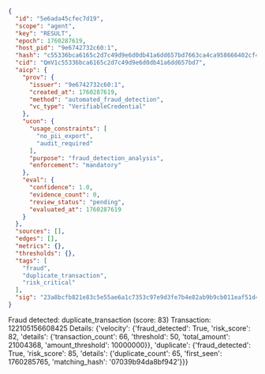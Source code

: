 ```json
{
  "id": "5e6ada45cfec7d19",
  "scope": "agent",
  "key": "RESULT",
  "epoch": 1760287619,
  "host_pid": "9e6742732c60:1",
  "hash": "c55336bca6165c2d7c49d9e6d0db41a6dd657bd7663ca4ca958666402cf4878a",
  "cid": "QmV1c55336bca6165c2d7c49d9e6d0db41a6dd657bd7",
  "aicp": {
    "prov": {
      "issuer": "9e6742732c60:1",
      "created_at": 1760287619,
      "method": "automated_fraud_detection",
      "vc_type": "VerifiableCredential"
    },
    "ucon": {
      "usage_constraints": [
        "no_pii_export",
        "audit_required"
      ],
      "purpose": "fraud_detection_analysis",
      "enforcement": "mandatory"
    },
    "eval": {
      "confidence": 1.0,
      "evidence_count": 0,
      "review_status": "pending",
      "evaluated_at": 1760287619
    }
  },
  "sources": [],
  "edges": [],
  "metrics": {},
  "thresholds": {},
  "tags": [
    "fraud",
    "duplicate_transaction",
    "risk_critical"
  ],
  "sig": "23a8bcfb821e83c5e55ae6a1c7353c97e9d3fe7b4e82ab9b9cb011eaf51d4be0"
}
```

Fraud detected: duplicate_transaction (score: 83)
Transaction: 122105156608425
Details: {'velocity': {'fraud_detected': True, 'risk_score': 82, 'details': {'transaction_count': 66, 'threshold': 50, 'total_amount': 21004368, 'amount_threshold': 10000000}}, 'duplicate': {'fraud_detected': True, 'risk_score': 85, 'details': {'duplicate_count': 65, 'first_seen': 1760285765, 'matching_hash': '07039b94da8bf942'}}}